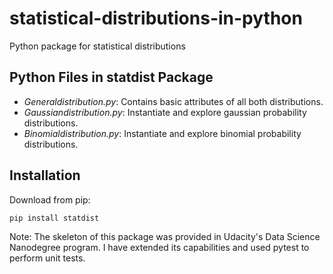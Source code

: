 # statistical-distributions-in-python
Python package for statistical distributions

## Python Files in statdist Package
- *Generaldistribution.py*: Contains basic attributes of all both distributions.
- *Gaussiandistribution.py*: Instantiate and explore gaussian probability distributions.
- *Binomialdistribution.py*: Instantiate and explore binomial probability distributions.

## Installation
Download from pip:

`pip install statdist`

Note: The skeleton of this package was provided in Udacity's Data Science Nanodegree program. 
I have extended its capabilities and used pytest to perform unit tests.  